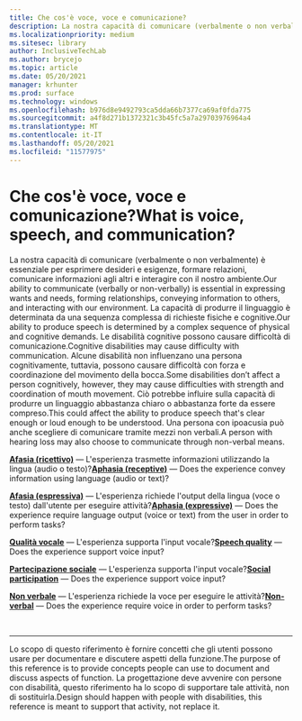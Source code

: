 ```yaml
---
title: Che cos'è voce, voce e comunicazione?
description: La nostra capacità di comunicare (verbalmente o non verbalmente) è essenziale per esprimere desideri e esigenze, formare relazioni, comunicare informazioni agli altri e interagire con il nostro ambiente.
ms.localizationpriority: medium
ms.sitesec: library
author: InclusiveTechLab
ms.author: brycejo
ms.topic: article
ms.date: 05/20/2021
manager: krhunter
ms.prod: surface
ms.technology: windows
ms.openlocfilehash: b976d8e9492793ca5dda66b7377ca69af0fda775
ms.sourcegitcommit: a4f8d271b1372321c3b45fc5a7a29703976964a4
ms.translationtype: MT
ms.contentlocale: it-IT
ms.lasthandoff: 05/20/2021
ms.locfileid: "11577975"
---
```

# <a name="what-is-voice-speech-and-communication"></a><span data-ttu-id="6490b-103">Che cos'è voce, voce e comunicazione?</span><span class="sxs-lookup"><span data-stu-id="6490b-103">What is voice, speech, and communication?</span></span>

<span data-ttu-id="6490b-104">La nostra capacità di comunicare (verbalmente o non verbalmente) è essenziale per esprimere desideri e esigenze, formare relazioni, comunicare informazioni agli altri e interagire con il nostro ambiente.</span><span class="sxs-lookup"><span data-stu-id="6490b-104">Our ability to communicate (verbally or non-verbally) is essential in expressing wants and needs, forming relationships, conveying information to others, and interacting with our environment.</span></span> <span data-ttu-id="6490b-105">La capacità di produrre il linguaggio è determinata da una sequenza complessa di richieste fisiche e cognitive.</span><span class="sxs-lookup"><span data-stu-id="6490b-105">Our ability to produce speech is determined by a complex sequence of physical and cognitive demands.</span></span> <span data-ttu-id="6490b-106">Le disabilità cognitive possono causare difficoltà di comunicazione.</span><span class="sxs-lookup"><span data-stu-id="6490b-106">Cognitive disabilities may cause difficulty with communication.</span></span> <span data-ttu-id="6490b-107">Alcune disabilità non influenzano una persona cognitivamente, tuttavia, possono causare difficoltà con forza e coordinazione del movimento della bocca.</span><span class="sxs-lookup"><span data-stu-id="6490b-107">Some disabilities don’t affect a person cognitively, however, they may cause difficulties with strength and coordination of mouth movement.</span></span> <span data-ttu-id="6490b-108">Ciò potrebbe influire sulla capacità di produrre un linguaggio abbastanza chiaro o abbastanza forte da essere compreso.</span><span class="sxs-lookup"><span data-stu-id="6490b-108">This could affect the ability to produce speech that's clear enough or loud enough to be understood.</span></span> <span data-ttu-id="6490b-109">Una persona con ipoacusia può anche scegliere di comunicare tramite mezzi non verbali.</span><span class="sxs-lookup"><span data-stu-id="6490b-109">A person with hearing loss may also choose to communicate through non-verbal means.</span></span>

<span data-ttu-id="6490b-110">**[Afasia (ricettivo)](voice-speech-communication-aphasia-receptive.md)** &mdash; L'esperienza trasmette informazioni utilizzando la lingua (audio o testo)?</span><span class="sxs-lookup"><span data-stu-id="6490b-110">**[Aphasia (receptive)](voice-speech-communication-aphasia-receptive.md)** &mdash; Does the experience convey information using language (audio or text)?</span></span>

<span data-ttu-id="6490b-111">**[Afasia (espressiva)](voice-speech-communication-aphasia-expressive.md)** &mdash; L'esperienza richiede l'output della lingua (voce o testo) dall'utente per eseguire attività?</span><span class="sxs-lookup"><span data-stu-id="6490b-111">**[Aphasia (expressive)](voice-speech-communication-aphasia-expressive.md)** &mdash; Does the experience require language output (voice or text) from the user in order to perform tasks?</span></span>

<span data-ttu-id="6490b-112">**[Qualità vocale](voice-speech-communication-speech-quality.md)** &mdash; L'esperienza supporta l'input vocale?</span><span class="sxs-lookup"><span data-stu-id="6490b-112">**[Speech quality](voice-speech-communication-speech-quality.md)** &mdash; Does the experience support voice input?</span></span>

<span data-ttu-id="6490b-113">**[Partecipazione sociale](voice-speech-communication-social-participation.md)** &mdash; L'esperienza supporta l'input vocale?</span><span class="sxs-lookup"><span data-stu-id="6490b-113">**[Social participation](voice-speech-communication-social-participation.md)** &mdash; Does the experience support voice input?</span></span>

<span data-ttu-id="6490b-114">**[Non verbale](voice-speech-communication-non-verbal.md)** &mdash; L'esperienza richiede la voce per eseguire le attività?</span><span class="sxs-lookup"><span data-stu-id="6490b-114">**[Non-verbal](voice-speech-communication-non-verbal.md)** &mdash; Does the experience require voice in order to perform tasks?</span></span>

&nbsp;

[comment]: # (Piè di pagina)
___
<span data-ttu-id="6490b-116">Lo scopo di questo riferimento è fornire concetti che gli utenti possono usare per documentare e discutere aspetti della funzione.</span><span class="sxs-lookup"><span data-stu-id="6490b-116">The purpose of this reference is to provide concepts people can use to document and discuss aspects of function.</span></span> <span data-ttu-id="6490b-117">La progettazione deve avvenire con persone con disabilità, questo riferimento ha lo scopo di supportare tale attività, non di sostituirla.</span><span class="sxs-lookup"><span data-stu-id="6490b-117">Design should happen with people with disabilities, this reference is meant to support that activity, not replace it.</span></span> 
